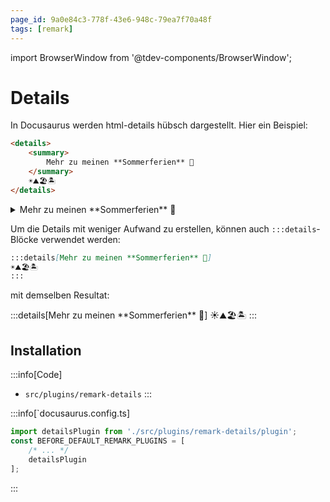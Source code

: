 ```yaml
---
page_id: 9a0e84c3-778f-43e6-948c-79ea7f70a48f
tags: [remark]
---
```

import BrowserWindow from '@tdev-components/BrowserWindow';

# Details

In Docusaurus werden html-details hübsch dargestellt. Hier ein Beispiel:

```md
<details>
    <summary>
        Mehr zu meinen **Sommerferien** 🍹
    </summary>
    ☀️⛰️🏖️🏝️
</details>
```
<BrowserWindow>
<details>
    <summary>
        Mehr zu meinen **Sommerferien** 🍹
    </summary>
    ☀️⛰️🏖️🏝️
</details>
</BrowserWindow>

Um die Details mit weniger Aufwand zu erstellen, können auch `:::details`-Blöcke verwendet werden:

```md
:::details[Mehr zu meinen **Sommerferien** 🍹]
☀️⛰️🏖️🏝️
:::
```
mit demselben Resultat:

<BrowserWindow>
:::details[Mehr zu meinen **Sommerferien** 🍹]
☀️⛰️🏖️🏝️
:::
</BrowserWindow>


## Installation

:::info[Code]
- `src/plugins/remark-details`
:::


:::info[`docusaurus.config.ts]

```ts
import detailsPlugin from './src/plugins/remark-details/plugin';
const BEFORE_DEFAULT_REMARK_PLUGINS = [
    /* ... */
    detailsPlugin
];

```
:::
